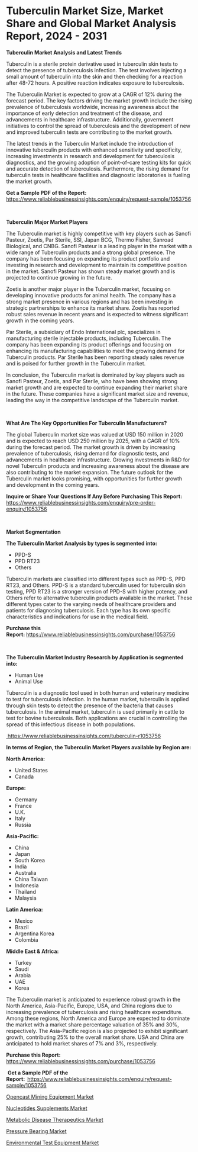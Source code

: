 <p><h1>Tuberculin Market Size, Market Share and Global Market Analysis Report, 2024 - 2031</h1></p><p><strong>Tuberculin Market Analysis and Latest Trends</strong></p>
<p><p>Tuberculin is a sterile protein derivative used in tuberculin skin tests to detect the presence of tuberculosis infection. The test involves injecting a small amount of tuberculin into the skin and then checking for a reaction after 48-72 hours. A positive reaction indicates exposure to tuberculosis.</p><p>The Tuberculin Market is expected to grow at a CAGR of 12% during the forecast period. The key factors driving the market growth include the rising prevalence of tuberculosis worldwide, increasing awareness about the importance of early detection and treatment of the disease, and advancements in healthcare infrastructure. Additionally, government initiatives to control the spread of tuberculosis and the development of new and improved tuberculin tests are contributing to the market growth.</p><p>The latest trends in the Tuberculin Market include the introduction of innovative tuberculin products with enhanced sensitivity and specificity, increasing investments in research and development for tuberculosis diagnostics, and the growing adoption of point-of-care testing kits for quick and accurate detection of tuberculosis. Furthermore, the rising demand for tuberculin tests in healthcare facilities and diagnostic laboratories is fueling the market growth.</p></p>
<p><strong>Get a Sample PDF of the Report:&nbsp;</strong> <a href="https://www.reliablebusinessinsights.com/enquiry/request-sample/1053756">https://www.reliablebusinessinsights.com/enquiry/request-sample/1053756</a></p>
<p>&nbsp;</p>
<p><strong>Tuberculin Major Market Players</strong></p>
<p><p>The Tuberculin market is highly competitive with key players such as Sanofi Pasteur, Zoetis, Par Sterile, SSI, Japan BCG, Thermo Fisher, Sanroad Biological, and CNBG. Sanofi Pasteur is a leading player in the market with a wide range of Tuberculin products and a strong global presence. The company has been focusing on expanding its product portfolio and investing in research and development to maintain its competitive position in the market. Sanofi Pasteur has shown steady market growth and is projected to continue growing in the future.</p><p>Zoetis is another major player in the Tuberculin market, focusing on developing innovative products for animal health. The company has a strong market presence in various regions and has been investing in strategic partnerships to enhance its market share. Zoetis has reported robust sales revenue in recent years and is expected to witness significant growth in the coming years.</p><p>Par Sterile, a subsidiary of Endo International plc, specializes in manufacturing sterile injectable products, including Tuberculin. The company has been expanding its product offerings and focusing on enhancing its manufacturing capabilities to meet the growing demand for Tuberculin products. Par Sterile has been reporting steady sales revenue and is poised for further growth in the Tuberculin market.</p><p>In conclusion, the Tuberculin market is dominated by key players such as Sanofi Pasteur, Zoetis, and Par Sterile, who have been showing strong market growth and are expected to continue expanding their market share in the future. These companies have a significant market size and revenue, leading the way in the competitive landscape of the Tuberculin market.</p></p>
<p>&nbsp;</p>
<p><strong>What Are The Key Opportunities For Tuberculin Manufacturers?</strong></p>
<p><p>The global Tuberculin market size was valued at USD 150 million in 2020 and is expected to reach USD 250 million by 2025, with a CAGR of 10% during the forecast period. The market growth is driven by increasing prevalence of tuberculosis, rising demand for diagnostic tests, and advancements in healthcare infrastructure. Growing investments in R&D for novel Tuberculin products and increasing awareness about the disease are also contributing to the market expansion. The future outlook for the Tuberculin market looks promising, with opportunities for further growth and development in the coming years.</p></p>
<p><strong>Inquire or Share Your Questions If Any Before Purchasing This Report:</strong> <a href="https://www.reliablebusinessinsights.com/enquiry/pre-order-enquiry/1053756">https://www.reliablebusinessinsights.com/enquiry/pre-order-enquiry/1053756</a></p>
<p>&nbsp;</p>
<p><strong>Market Segmentation</strong></p>
<p><strong>The Tuberculin Market Analysis by types is segmented into:</strong></p>
<p><ul><li>PPD-S</li><li>PPD RT23</li><li>Others</li></ul></p>
<p><p>Tuberculin markets are classified into different types such as PPD-S, PPD RT23, and Others. PPD-S is a standard tuberculin used for tuberculin skin testing, PPD RT23 is a stronger version of PPD-S with higher potency, and Others refer to alternative tuberculin products available in the market. These different types cater to the varying needs of healthcare providers and patients for diagnosing tuberculosis. Each type has its own specific characteristics and indications for use in the medical field.</p></p>
<p><strong>Purchase this Report:&nbsp;</strong><a href="https://www.reliablebusinessinsights.com/purchase/1053756">https://www.reliablebusinessinsights.com/purchase/1053756</a></p>
<p>&nbsp;</p>
<p><strong>The Tuberculin Market Industry Research by Application is segmented into:</strong></p>
<p><ul><li>Human Use</li><li>Animal Use</li></ul></p>
<p><p>Tuberculin is a diagnostic tool used in both human and veterinary medicine to test for tuberculosis infection. In the human market, tuberculin is applied through skin tests to detect the presence of the bacteria that causes tuberculosis. In the animal market, tuberculin is used primarily in cattle to test for bovine tuberculosis. Both applications are crucial in controlling the spread of this infectious disease in both populations.</p></p>
<p><a href="https://www.reliablebusinessinsights.com/tuberculin-r1053756">&nbsp;https://www.reliablebusinessinsights.com/tuberculin-r1053756</a></p>
<p><strong>In terms of Region, the Tuberculin Market Players available by Region are:</strong></p>
<p>
    <p> <strong> North America: </strong>
        <ul>
            <li>United States</li>
            <li>Canada</li>
        </ul>
        </p> 
    <p> <strong> Europe: </strong>
        <ul>
            <li>Germany</li>
            <li>France</li>
            <li>U.K.</li>
            <li>Italy</li>
            <li>Russia</li>
        </ul>
        </p> 
    <p> <strong> Asia-Pacific: </strong>
        <ul>
            <li>China</li>
            <li>Japan</li>
            <li>South Korea</li>
            <li>India</li>
            <li>Australia</li>
            <li>China Taiwan</li>
            <li>Indonesia</li>
            <li>Thailand</li>
            <li>Malaysia</li>
        </ul>
        </p> 
    <p> <strong> Latin America: </strong>
        <ul>
            <li>Mexico</li>
            <li>Brazil</li>
            <li>Argentina Korea</li>
            <li>Colombia</li>
        </ul>
        </p> 
    <p> <strong> Middle East & Africa: </strong>
        <ul>
            <li>Turkey</li>
            <li>Saudi</li>
            <li>Arabia</li>
            <li>UAE</li>
            <li>Korea</li>
        </ul>
    </p>
    </p>
<p><p>The Tuberculin market is anticipated to experience robust growth in the North America, Asia-Pacific, Europe, USA, and China regions due to increasing prevalence of tuberculosis and rising healthcare expenditure. Among these regions, North America and Europe are expected to dominate the market with a market share percentage valuation of 35% and 30%, respectively. The Asia-Pacific region is also projected to exhibit significant growth, contributing 25% to the overall market share. USA and China are anticipated to hold market shares of 7% and 3%, respectively.</p></p>
<p><strong>Purchase this Report: </strong><a href="https://www.reliablebusinessinsights.com/purchase/1053756">https://www.reliablebusinessinsights.com/purchase/1053756</a></p>
<p>&nbsp;<strong>Get a Sample PDF of the Report:&nbsp;&nbsp;</strong><a href="https://www.reliablebusinessinsights.com/enquiry/request-sample/1053756">https://www.reliablebusinessinsights.com/enquiry/request-sample/1053756</a></p>
<p><strong></strong></p>
<p><p><a href="https://medium.com/@norchellecan/global-opencast-mining-equipment-market-focus-on-product-type-af9ad505e35f">Opencast Mining Equipment Market</a></p><p><a href="https://github.com/mauripalmi/Market-Research-Report-List-5/blob/main/nucleotides-supplements-market.md">Nucleotides Supplements Market</a></p><p><a href="https://github.com/gulaimolin/Market-Research-Report-List-6/blob/main/metabolic-disease-therapeutics-market.md">Metabolic Disease Therapeutics Market</a></p><p><a href="https://medium.com/@carlahoustonh51/pressure-bearing-industry-analysis-report-its-market-size-share-trends-by-application-region-1a8d7c8abf33">Pressure Bearing Market</a></p><p><a href="https://medium.com/@darrensipes2023/strategic-insights-into-global-environmental-test-equipment-market-trends-2024-2031-covered-in-b089f2dbc5e2">Environmental Test Equipment Market</a></p></p>